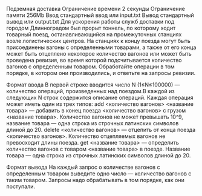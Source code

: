 Подземная доставка
Ограничение времени	2 секунды
Ограничение памяти	256Mb
Ввод	стандартный ввод или input.txt
Вывод	стандартный вывод или output.txt
Для ускорения работы служб доставки под городом Длинноградом был прорыт тоннель, по которому ходит товарный поезд, останавливающийся на промежуточных станциях возле логистических центров. На станциях к концу поезда могут быть присоединены вагоны с определенными товарами, а также от его конца может быть отцеплено некоторое количество вагонов или может быть проведена ревизия, во время которой подсчитывается количество вагонов с определенным товаром.
Обработайте операции в том порядке, в котором они производились, и ответьте на запросы ревизии.

Формат ввода
В первой строке вводится число N (1≤N≤100000) — количество операций, произведенных над поездом.В каждой из следующих N строк содержится описание операций. Каждая операция может иметь один из трех типов:
add <количество вагонов> <название товара> — добавить в конец поезда <количество вагонов> с грузом <название товара>. Количество вагонов не может превышать 10^9, название товара — одна строка из строчных латинских символов длиной до 20.
delete <количество вагонов> — отцепить от конца поезда <количество вагонов>. Количество отцепляемых вагонов не превосходит длины поезда.
get <название товара> — определить количество вагонов с товаром <название товара> в поезде. Название товара — одна строка из строчных латинских символов длиной до 20.

Формат вывода
На каждый запрос о количестве вагонов с определенным товаром выведите одно число — количество вагонов с таким товаром. Запросы надо обрабатывать в том порядке, как они поступали.